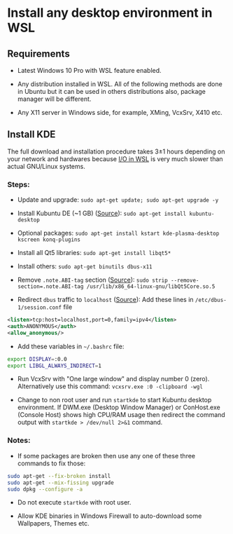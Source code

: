 # Install any desktop environment in WSL

## Requirements

* Latest Windows 10 Pro with WSL feature enabled. 

* Any distribution installed in WSL. All of the following methods are done in Ubuntu but it can be used in others distributions also, package manager will be different. 

* Any X11 server in Windows side, for example, XMing, VcxSrv, X410 etc.

## Install KDE

The full download and installation procedure takes 3±1 hours depending on your network and hardwares because [I/O in WSL](https://github.com/Microsoft/WSL/issues/873) is very much slower than actual GNU/Linux systems. 

### Steps:

* Update and upgrade: `sudo apt-get update; sudo apt-get upgrade -y` 

* Install Kubuntu DE (~1 GB) ([Source](https://itsfoss.com/install-kde-on-ubuntu/)): `sudo apt-get install kubuntu-desktop` 

* Optional packages: `sudo apt-get install kstart kde-plasma-desktop kscreen konq-plugins` 

* Install all Qt5 libraries: `sudo apt-get install libqt5*` 

* Install others: `sudo apt-get binutils dbus-x11` 

* Remove `.note.ABI-tag` section ([Source](https://github.com/Microsoft/WSL/issues/3023)): `sudo strip --remove-section=.note.ABI-tag /usr/lib/x86_64-linux-gnu/libQt5Core.so.5` 

* Redirect `dbus` traffic to `localhost` ([Source](https://github.com/QMonkey/wsl-tutorial)): Add these lines in `/etc/dbus-1/session.conf` file 

```xml
<listen>tcp:host=localhost,port=0,family=ipv4</listen>
<auth>ANONYMOUS</auth>
<allow_anonymous/>
```

* Add these variables in `~/.bashrc` file: 

```bash
export DISPLAY=:0.0
export LIBGL_ALWAYS_INDIRECT=1
```

* Run VcxSrv with "One large window" and display number 0 (zero). Alternatively use this command: `vcxsrv.exe :0 -clipboard -wgl` 

* Change to non root user and run `startkde` to start Kubuntu desktop environment. If DWM.exe (Desktop Window Manager) or ConHost.exe (Console Host) shows high CPU/RAM usage then redirect the command output with `startkde > /dev/null 2>&1` command. 

### Notes:

* If some packages are broken then use any one of these three commands to fix those: 

```bash
sudo apt-get --fix-broken install
sudo apt-get --mix-fissing upgrade
sudo dpkg --configure -a
```

* Do not execute `startkde` with root user. 

* Allow KDE binaries in Windows Firewall to auto-download some Wallpapers, Themes etc. 


